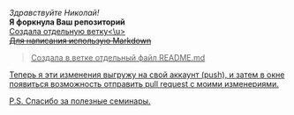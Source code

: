 *Здравствуйте Николай!*\
__Я форкнула Ваш репозиторий__\
<u>Создала отдельную ветку<\u>\
~~Для написания использую Markdown~~

>Создала в ветке отдельный файл README.md

Теперь я эти изменения выгружу на свой аккаунт (push), и затем в окне появиться возможность отправить pull request с моими изменериями. 

P.S. Спасибо за полезные семинары.


